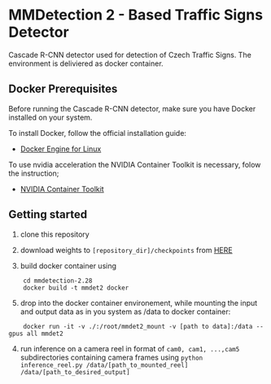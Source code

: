 # MMDetection 2 - Based Traffic Signs Detector
Cascade R-CNN detector used for detection of Czech Traffic Signs. The environment is deliviered as docker container.

## Docker Prerequisites

Before running the Cascade R-CNN detector, make sure you have Docker installed on your system.

To install Docker, follow the official installation guide:

- [Docker Engine for Linux](https://docs.docker.com/engine/install/)

To use nvidia acceleration the NVIDIA Container Toolkit is necessary, folow the instruction;
- [NVIDIA Container Toolkit](https://docs.nvidia.com/datacenter/cloud-native/container-toolkit/latest/install-guide.html)

## Getting started
1. clone this repository
2. download weights to `[repository_dir]/checkpoints` from [HERE](https://drive.google.com/file/d/1nIPXXu0-uetpcWU_SW3mNw4kxNBFvoUh/view?usp=sharing)

3. build docker container using
```
    cd mmdetection-2.28
    docker build -t mmdet2 docker
```
5. drop into the docker container environement, while mounting the input and output data as in you system as /data to docker container:
```
    docker run -it -v ./:/root/mmdet2_mount -v [path to data]:/data --gpus all mmdet2
```
4. run inference on a camera reel in format of `cam0, cam1, ...,cam5` subdirectories containing camera frames using 
    `python inference_reel.py /data/[path_to_mounted_reel] /data/[path_to_desired_output]` 
